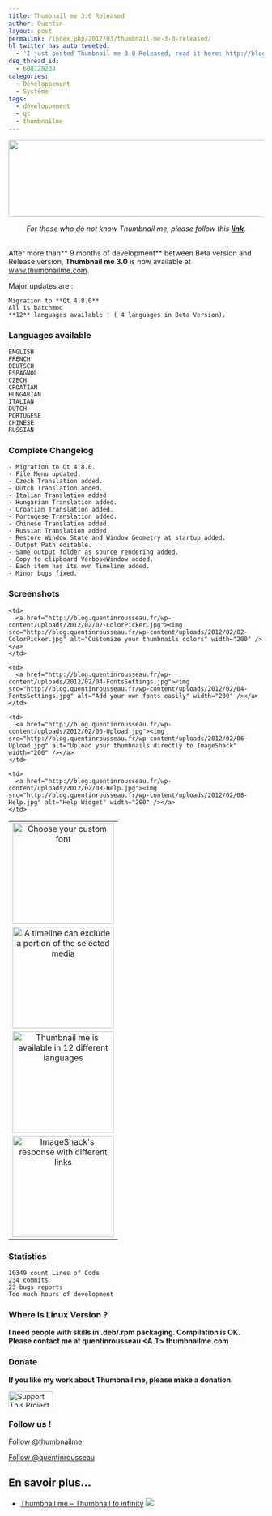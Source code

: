 ```yaml
---
title: Thumbnail me 3.0 Released
author: Quentin
layout: post
permalink: /index.php/2012/03/thumbnail-me-3-0-released/
hl_twitter_has_auto_tweeted:
  - 'I just posted Thumbnail me 3.0 Released, read it here: http://blog.quentinrousseau.fr/?p=369'
dsq_thread_id:
  - 608128238
categories:
  - Développement
  - Système
tags:
  - développement
  - qt
  - thumbnailme
---
```

<p style="text-align: center;">
  <a title="Thumbnail me 3.0" href="http://www.thumbnailme.com" target="_blank"><img class="aligncenter size-full" title="Thumbnailme_3.0" src="http://blog.quentinrousseau.fr/wp-content/uploads/2012/02/about1.png" alt="" width="513" height="152" /></a>
</p>

<address style="text-align: center;">
  For those who do not know Thumbnail me, please follow this <strong><a href="http://blog.quentinrousseau.fr/index.php/2011/08/thumbnail-me-vignettez-a-linfini/" target="_blank">link</a></strong>.
</address>

<address style="text-align: center;">
   
</address>

After more than** 9 months of development** between Beta version and Release version, **Thumbnail me 3.0** is now available at <a href="http://www.thumbnailme.com" target="_blank">www.thumbnailme.com</a>.

Major updates are :

```plain
Migration to **Qt 4.8.0**
All is batchmod
**12** languages available ! ( 4 languages in Beta Version).
```

### Languages available

```plain
ENGLISH
FRENCH
DEUTSCH
ESPAGNOL
CZECH
CROATIAN
HUNGARIAN
ITALIAN
DUTCH
PORTUGESE
CHINESE
RUSSIAN
```

### Complete Changelog

```plain
- Migration to Qt 4.8.0.
- File Menu updated.
- Czech Translation added.
- Dutch Translation added.
- Italian Translation added.
- Hungarian Translation added.
- Croatian Translation added.
- Portugese Translation added.
- Chinese Translation added.
- Russian Translation added.
- Restore Window State and Window Geometry at startup added.
- Output Path editable.
- Same output folder as source rendering added.
- Copy to clipboard VerboseWindow added.
- Each item has its own Timeline added.
- Minor bugs fixed.
```

### Screenshots

<table style="margin-left: auto; margin-right: auto; text-align: center;">
  <tr>
    <td>
      <a href="http://blog.quentinrousseau.fr/wp-content/uploads/2012/02/01-FontsPicker.jpg"><img src="http://blog.quentinrousseau.fr/wp-content/uploads/2012/02/01-FontsPicker.jpg" alt="Choose your custom font" width="200" /></a>
    </td>
    
    <td>
      <a href="http://blog.quentinrousseau.fr/wp-content/uploads/2012/02/02-ColorPicker.jpg"><img src="http://blog.quentinrousseau.fr/wp-content/uploads/2012/02/02-ColorPicker.jpg" alt="Customize your thumbnails colors" width="200" /></a>
    </td>
  </tr>
  
  <tr>
    <td>
      <a href="http://blog.quentinrousseau.fr/wp-content/uploads/2012/02/03-Timeline.jpg"><img src="http://blog.quentinrousseau.fr/wp-content/uploads/2012/02/03-Timeline.jpg" alt="A timeline can exclude a portion of the selected media" width="200" /></a>
    </td>
    
    <td>
      <a href="http://blog.quentinrousseau.fr/wp-content/uploads/2012/02/04-FontsSettings.jpg"><img src="http://blog.quentinrousseau.fr/wp-content/uploads/2012/02/04-FontsSettings.jpg" alt="Add your own fonts easily" width="200" /></a>
    </td>
  </tr>
  
  <tr>
    <td>
      <a href="http://blog.quentinrousseau.fr/wp-content/uploads/2012/02/05-LanguagesSettings.jpg"><img src="http://blog.quentinrousseau.fr/wp-content/uploads/2012/02/05-LanguagesSettings.jpg" alt="Thumbnail me is available in 12 different languages" width="200" /></a>
    </td>
    
    <td>
      <a href="http://blog.quentinrousseau.fr/wp-content/uploads/2012/02/06-Upload.jpg"><img src="http://blog.quentinrousseau.fr/wp-content/uploads/2012/02/06-Upload.jpg" alt="Upload your thumbnails directly to ImageShack" width="200" /></a>
    </td>
  </tr>
  
  <tr>
    <td>
      <a href="http://blog.quentinrousseau.fr/wp-content/uploads/2012/02/07-ResultUpload.jpg"><img src="http://blog.quentinrousseau.fr/wp-content/uploads/2012/02/07-ResultUpload.jpg" alt="ImageShack's response with different links" width="200" /></a>
    </td>
    
    <td>
      <a href="http://blog.quentinrousseau.fr/wp-content/uploads/2012/02/08-Help.jpg"><img src="http://blog.quentinrousseau.fr/wp-content/uploads/2012/02/08-Help.jpg" alt="Help Widget" width="200" /></a>
    </td>
  </tr>
</table>

### Statistics

```plain
10349 count Lines of Code
234 commits
23 bugs reports
Too much hours of development
```

### Where is Linux Version ?

**I need people with skills in .deb/.rpm packaging. Compilation is OK. Please contact me at quentinrousseau <A.T> thumbnailme.com**

### Donate

**If you like my work about Thumbnail me, please make a donation.**

[<img src="http://images.sourceforge.net/images/project-support.jpg" alt="Support This Project" width="88" height="32" border="0" />][1] 
### Follow us !

<a class="twitter-follow-button" href="https://twitter.com/thumbnailme" data-show-count="false">Follow @thumbnailme</a>  


<a class="twitter-follow-button" href="https://twitter.com/quentinrousseau" data-show-count="false">Follow @quentinrousseau</a>  


## En savoir plus&#8230;

*   <a href="http://www.thumbnailme.com" title="Thumbnail me &#8211; Thumbnail to infinity" rel="nofollow">Thumbnail me &#8211; Thumbnail to infinity</a> ![][2]

 [1]: http://sourceforge.net/donate/index.php?group_id=259316
 [2]: http://blog.quentinrousseau.fr/wp-content/plugins/netblog/images/external-link-ltr-icon.png